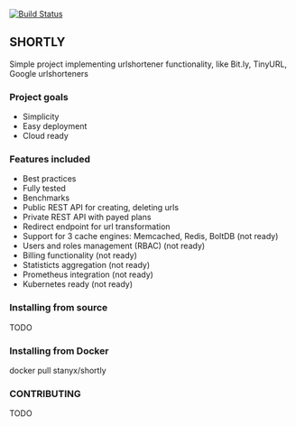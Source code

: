[![Build Status](https://travis-ci.com/stanyx/shortly.svg?branch=master)](https://travis-ci.com/stanyx/shortly)

## SHORTLY

Simple project implementing urlshortener functionality, like Bit.ly, TinyURL, Google urlshorteners

### Project goals

 - Simplicity
 - Easy deployment
 - Cloud ready

### Features included

 - Best practices
 - Fully tested
 - Benchmarks
 - Public REST API for creating, deleting urls
 - Private REST API with payed plans
 - Redirect endpoint for url transformation
 - Support for 3 cache engines: Memcached, Redis, BoltDB (not ready)
 - Users and roles management (RBAC) (not ready)
 - Billing functionality (not ready)
 - Statisticts aggregation (not ready)
 - Prometheus integration (not ready)
 - Kubernetes ready (not ready)

### Installing from source

TODO

### Installing from Docker

docker pull stanyx/shortly

### CONTRIBUTING

TODO